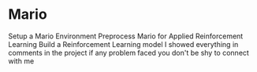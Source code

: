 # Mario
Setup a Mario Environment  Preprocess Mario for Applied Reinforcement Learning Build a Reinforcement Learning model 
I showed everything in comments in the project if any problem faced you don't be shy to connect with me  
